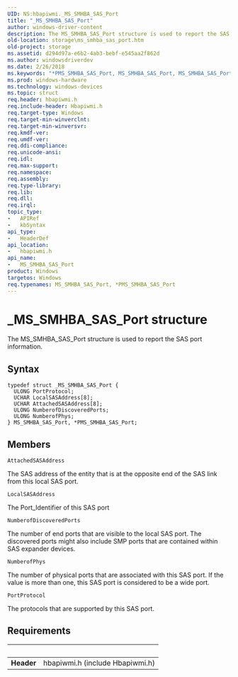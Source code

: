 ```yaml
---
UID: NS:hbapiwmi._MS_SMHBA_SAS_Port
title: "_MS_SMHBA_SAS_Port"
author: windows-driver-content
description: The MS_SMHBA_SAS_Port structure is used to report the SAS port information.
old-location: storage\ms_smhba_sas_port.htm
old-project: storage
ms.assetid: d294d97a-e6b2-4ab3-bebf-e545aa2f862d
ms.author: windowsdriverdev
ms.date: 2/26/2018
ms.keywords: "*PMS_SMHBA_SAS_Port, MS_SMHBA_SAS_Port, MS_SMHBA_SAS_Port structure [Storage Devices], PMS_SMHBA_SAS_Port, PMS_SMHBA_SAS_Port structure pointer [Storage Devices], _MS_SMHBA_SAS_Port, hbapiwmi/MS_SMHBA_SAS_Port, hbapiwmi/PMS_SMHBA_SAS_Port, storage.ms_smhba_sas_port, structs-Fibre_c7678d06-756a-4733-bdff-35571ff2c571.xml"
ms.prod: windows-hardware
ms.technology: windows-devices
ms.topic: struct
req.header: hbapiwmi.h
req.include-header: Hbapiwmi.h
req.target-type: Windows
req.target-min-winverclnt: 
req.target-min-winversvr: 
req.kmdf-ver: 
req.umdf-ver: 
req.ddi-compliance: 
req.unicode-ansi: 
req.idl: 
req.max-support: 
req.namespace: 
req.assembly: 
req.type-library: 
req.lib: 
req.dll: 
req.irql: 
topic_type:
-	APIRef
-	kbSyntax
api_type:
-	HeaderDef
api_location:
-	hbapiwmi.h
api_name:
-	MS_SMHBA_SAS_Port
product: Windows
targetos: Windows
req.typenames: MS_SMHBA_SAS_Port, *PMS_SMHBA_SAS_Port
---
```


# _MS_SMHBA_SAS_Port structure
The MS_SMHBA_SAS_Port structure is used to report the SAS port information.

## Syntax
````
typedef struct _MS_SMHBA_SAS_Port {
  ULONG PortProtocol;
  UCHAR LocalSASAddress[8];
  UCHAR AttachedSASAddress[8];
  ULONG NumberofDiscoveredPorts;
  ULONG NumberofPhys;
} MS_SMHBA_SAS_Port, *PMS_SMHBA_SAS_Port;
````

## Members


`AttachedSASAddress`

The SAS address of the entity that is at the opposite end of the SAS link from this local SAS port.

`LocalSASAddress`

The Port_Identifier of this SAS port

`NumberofDiscoveredPorts`

The number of end ports that are visible to the local SAS port. The discovered ports might also include SMP ports that are contained within SAS expander devices.

`NumberofPhys`

The number of physical ports that are associated with this SAS port. If the value is more than one, this SAS port is considered to be a wide port.

`PortProtocol`

The protocols that are supported by this SAS port.


## Requirements
| &nbsp; | &nbsp; |
| ---- |:---- |
| **Header** | hbapiwmi.h (include Hbapiwmi.h) |